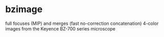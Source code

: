 # bzimage
full focuses (MIP) and merges (fast no-correction concatenation) 4-color images from the Keyence BZ-700 series microscope
